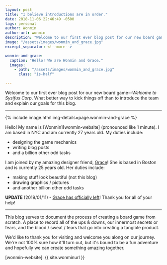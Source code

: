 ```yaml
---
layout: post
title: "I believe introductions are in order."
date: 2018-11-06 22:46:49 -0500
tags: personal
author: Wonmin
author-url: wonmin
description: "Welcome to our first ever blog post for our new board game--Welcome to Sysifus Corp. What better way to kick things off than to introduce the team and explain our goals for this blog."
image: "/assets/images/wonmin_and_grace.jpg"
excerpt_separator: <!--more-->

wonmin-and-grace:
  caption: "Hello! We are Wonmin and Grace."
  images:
    - path: "/assets/images/wonmin_and_grace.jpg"
      class: "is-half"

---
```


Welcome to our first ever blog post for our new board game--_Welcome to Sysifus Corp_. What better way to kick things off than to introduce the team and explain our goals for this blog.

---

{% include image.html img-details=page.wonmin-and-grace %}

<!--more-->

Hello! My name is [Wonmin][wonmin-website] (pronounced like 1 minute). I am based in NYC and am currently 27 years old. My duties include:

* designing the game mechanics
* writing blog posts
* and a billion other odd tasks


I am joined by my amazing designer friend, [Grace](https://www.midorikoa.com)! She is based in Boston and is currently 25 years old. Her duties include:

* making stuff look beautiful (not this blog)
* drawing graphics / pictures
* and another billion other odd tasks

**UPDATE** (2019/01/11) - [Grace has officially left](/2019/01/11/thank-you-and-good-bye-grace.html)! Thank you for all of your help!

---

This blog serves to document the process of creating a board game from scratch. A place to record all of the ups & downs, our innermost secrets or fears, and the blood / sweat / tears that go into creating a tangible product.

We'd like to thank you for visiting and welcome you along on our journey. We're not 100% sure how it'll turn out, but it's bound to be a fun adventure and hopefully we can create something amazing together.

[wonmin-website]: {{ site.wonminurl }}
